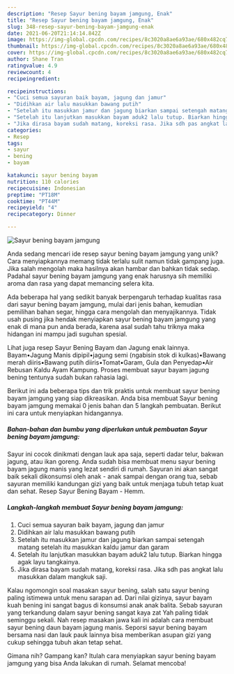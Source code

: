 ```yaml
---
description: "Resep Sayur bening bayam jamgung, Enak"
title: "Resep Sayur bening bayam jamgung, Enak"
slug: 348-resep-sayur-bening-bayam-jamgung-enak
date: 2021-06-20T21:14:14.842Z
image: https://img-global.cpcdn.com/recipes/8c3020a8ae6a93ae/680x482cq70/sayur-bening-bayam-jamgung-foto-resep-utama.jpg
thumbnail: https://img-global.cpcdn.com/recipes/8c3020a8ae6a93ae/680x482cq70/sayur-bening-bayam-jamgung-foto-resep-utama.jpg
cover: https://img-global.cpcdn.com/recipes/8c3020a8ae6a93ae/680x482cq70/sayur-bening-bayam-jamgung-foto-resep-utama.jpg
author: Shane Tran
ratingvalue: 4.9
reviewcount: 4
recipeingredient:

recipeinstructions:
- "Cuci semua sayuran baik bayam, jagung dan jamur"
- "Didihkan air lalu masukkan bawang putih"
- "Setelah itu masukkan jamur dan jagung biarkan sampai setengah matang setelah itu masukkan kaldu jamur dan garam"
- "Setelah itu lanjutkan masukkan bayam aduk2 lalu tutup. Biarkan hingga agak layu tangkainya."
- "Jika dirasa bayam sudah matang, koreksi rasa. Jika sdh pas angkat lalu masukkan dalam mangkuk saji."
categories:
- Resep
tags:
- sayur
- bening
- bayam

katakunci: sayur bening bayam 
nutrition: 110 calories
recipecuisine: Indonesian
preptime: "PT18M"
cooktime: "PT44M"
recipeyield: "4"
recipecategory: Dinner

---
```



![Sayur bening bayam jamgung](https://img-global.cpcdn.com/recipes/8c3020a8ae6a93ae/680x482cq70/sayur-bening-bayam-jamgung-foto-resep-utama.jpg)

Anda sedang mencari ide resep sayur bening bayam jamgung yang unik? Cara menyiapkannya memang tidak terlalu sulit namun tidak gampang juga. Jika salah mengolah maka hasilnya akan hambar dan bahkan tidak sedap. Padahal sayur bening bayam jamgung yang enak harusnya sih memiliki aroma dan rasa yang dapat memancing selera kita.

Ada beberapa hal yang sedikit banyak berpengaruh terhadap kualitas rasa dari sayur bening bayam jamgung, mulai dari jenis bahan, kemudian pemilihan bahan segar, hingga cara mengolah dan menyajikannya. Tidak usah pusing jika hendak menyiapkan sayur bening bayam jamgung yang enak di mana pun anda berada, karena asal sudah tahu triknya maka hidangan ini mampu jadi suguhan spesial.

Lihat juga resep Sayur Bening Bayam dan Jagung enak lainnya. Bayam•Jagung Manis dipipil•jagung semi (ngabisin stok di kulkas)•Bawang merah diiris•Bawang putih diiris•Tomat•Garam, Gula dan Penyedap•Air Rebusan Kaldu Ayam Kampung. Proses membuat sayur bayam jagung bening tentunya sudah bukan rahasia lagi.


Berikut ini ada beberapa tips dan trik praktis untuk membuat sayur bening bayam jamgung yang siap dikreasikan. Anda bisa membuat Sayur bening bayam jamgung memakai 0 jenis bahan dan 5 langkah pembuatan. Berikut ini cara untuk menyiapkan hidangannya.

<!--inarticleads1-->

##### Bahan-bahan dan bumbu yang diperlukan untuk pembuatan Sayur bening bayam jamgung:



Sayur ini cocok dinikmati dengan lauk apa saja, seperti dadar telur, bakwan jagung, atau ikan goreng. Anda sudah bisa membuat menu sayur bening bayam jagung manis yang lezat sendiri di rumah. Sayuran ini akan sangat baik sekali dikonsumsi oleh anak - anak sampai dengan orang tua, sebab sayuran memiliki kandungan gizi yang baik untuk menjaga tubuh tetap kuat dan sehat. Resep Sayur Bening Bayam - Hemm. 

<!--inarticleads2-->

##### Langkah-langkah membuat Sayur bening bayam jamgung:

1. Cuci semua sayuran baik bayam, jagung dan jamur
1. Didihkan air lalu masukkan bawang putih
1. Setelah itu masukkan jamur dan jagung biarkan sampai setengah matang setelah itu masukkan kaldu jamur dan garam
1. Setelah itu lanjutkan masukkan bayam aduk2 lalu tutup. Biarkan hingga agak layu tangkainya.
1. Jika dirasa bayam sudah matang, koreksi rasa. Jika sdh pas angkat lalu masukkan dalam mangkuk saji.


Kalau ngomongin soal masakan sayur bening, salah satu sayur bening paling istimewa untuk menu sarapan ad. Dari nilai gizinya, sayur bayam kuah bening ini sangat bagus di konsumsi anak anak balita. Sebab sayuran yang terkandung dalam sayur bening sangat kaya zat Yah paling tidak seminggu sekali. Nah resep masakan jawa kali ini adalah cara membuat sayur bening daun bayam jagung manis. Seporsi sayur bening bayam bersama nasi dan lauk pauk lainnya bisa memberikan asupan gizi yang cukup sehingga tubuh akan tetap sehat. 

Gimana nih? Gampang kan? Itulah cara menyiapkan sayur bening bayam jamgung yang bisa Anda lakukan di rumah. Selamat mencoba!
